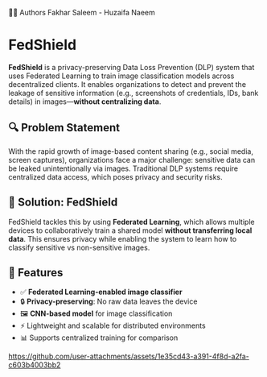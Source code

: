 👨‍💻 Authors
Fakhar Saleem -
Huzaifa Naeem

# FedShield

**FedShield** is a privacy-preserving Data Loss Prevention (DLP) system that uses Federated Learning to train image classification models across decentralized clients. It enables organizations to detect and prevent the leakage of sensitive information (e.g., screenshots of credentials, IDs, bank details) in images—**without centralizing data**.

## 🔍 Problem Statement

With the rapid growth of image-based content sharing (e.g., social media, screen captures), organizations face a major challenge: sensitive data can be leaked unintentionally via images. Traditional DLP systems require centralized data access, which poses privacy and security risks.

## 🧠 Solution: FedShield

FedShield tackles this by using **Federated Learning**, which allows multiple devices to collaboratively train a shared model **without transferring local data**. This ensures privacy while enabling the system to learn how to classify sensitive vs non-sensitive images.

## 🚀 Features

- ✅ **Federated Learning-enabled image classifier**
- 🔒 **Privacy-preserving**: No raw data leaves the device
- 🖼️ **CNN-based model** for image classification
- ⚡ Lightweight and scalable for distributed environments
- 📊 Supports centralized training for comparison

https://github.com/user-attachments/assets/1e35cd43-a391-4f8d-a2fa-c603b4003bb2
